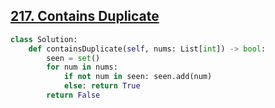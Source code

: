 ## [217. Contains Duplicate](https://github.com/quananhle/Python/tree/main/Software%20Engineering%20Practicing/Leetcode/Amazon/217.%20Contains%20Duplicate)

```Python
class Solution:
    def containsDuplicate(self, nums: List[int]) -> bool:
        seen = set()
        for num in nums:
            if not num in seen: seen.add(num)
            else: return True
        return False
```
